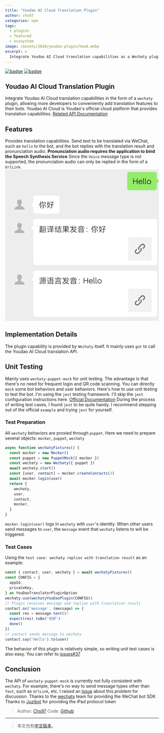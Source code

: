 ```yaml
---
title: "Youdao AI Cloud Translation Plugin"
author: chs97
categories: npm
tags:
  - plugins
  - featured
  - ecosystem
image: /assets/2020/youdao-plugin/head.webp
excerpt: >
  Integrate Youdao AI Cloud translation capabilities as a Wechaty plugin, enabling developers to easily add translation features to their bots.
---
```


[![badge](https://img.shields.io/badge/Powered%20By-Wechaty-green.svg#align=left&display=inline&height=20&margin=%5Bobject%20Object%5D&originHeight=20&originWidth=132&status=done&style=none&width=132)](https://github.com/wechaty/wechaty)
[![badge](https://img.shields.io/badge/Wechaty-%E5%BC%80%E6%BA%90%E6%BF%80%E5%8A%B1%E8%AE%A1%E5%88%92-green.svg#align=left&display=inline&height=20&margin=%5Bobject%20Object%5D&originHeight=20&originWidth=134&status=done&style=none&width=134)](https://github.com/juzibot/Welcome/wiki/Everything-about-Wechaty)

## Youdao AI Cloud Translation Plugin

Integrate Youdao AI Cloud translation capabilities in the form of a `wechaty` plugin, allowing more developers to conveniently add translation features to their bots. Youdao AI Cloud is Youdao's official cloud platform that provides translation capabilities. [Related API Documentation](https://ai.youdao.com/DOCSIRMA/html/%E8%87%AA%E7%84%B6%E8%AF%AD%E8%A8%80%E7%BF%BB%E8%AF%91/API%E6%96%87%E6%A1%A3/%E6%96%87%E6%9C%AC%E7%BF%BB%E8%AF%91%E6%9C%8D%E5%8A%A1/%E6%96%87%E6%9C%AC%E7%BF%BB%E8%AF%91%E6%9C%8D%E5%8A%A1-API%E6%96%87%E6%A1%A3.html)

## Features

Provides translation capabilities. Send text to be translated via WeChat, such as `hello` to the bot, and the bot replies with the translation result and pronunciation audio.
**Pronunciation audio requires the application to bind the Speech Synthesis Service**
Since the `Voice` message type is not supported, the pronunciation audio can only be replied in the form of a `UrlLink`.
![Result Screenshot](/assets/2020/youdao-plugin/1.webp)

## Implementation Details

The plugin capability is provided by `Wechaty` itself. It mainly uses `got` to call the Youdao AI Cloud translation API.

## Unit Testing

Mainly uses `wechaty-puppet-mock` for unit testing. The advantage is that there's no need for frequent login and QR code scanning. You can directly `mock` some bot behaviors and user behaviors.
Here's how to use unit testing to test the bot. I'm using the `jest` testing framework.
I'll skip the `jest` configuration instructions here. [Official Documentation](https://jestjs.io/)
During the process of writing test cases, I found `jest` to be quite handy. I recommend stepping out of the official `example` and trying `jest` for yourself.

### Test Preparation

All `wechaty` behaviors are proxied through `puppet`. Here we need to prepare several objects: `mocker`, `puppet`, `wechaty`

```typescript
async function wechatyFixtures() {
  const mocker = new Mocker()
  const puppet = new PuppetMock({ mocker })
  const wechaty = new Wechaty({ puppet })
  await wechaty.start()
  const [user, contact] = mocker.createContacts(2)
  await mocker.login(user)
  return {
    wechaty,
    user,
    contact,
    mocker,
  }
}
```

`mocker.login(user)` logs in `wechaty` with `user`'s identity. When other users send messages to `user`, the `message` event that `wechaty` listens to will be triggered.

### Test Cases

Using the `test case: wechaty replies with translation result` as an example:

```typescript
const { contact, user, wechaty } = await wechatyFixtures()
const CONFIG = {
  appId,
  privateKey,
} as YouDaoTranslatorPluginOption
wechaty.use(wechatyYouDaoPlugin(CONFIG))
// Plugin receives message and replies with translation result
contact.on('message', (message) => {
  const res = message.text()!
  expect(res).toBe('你好')
  done()
})
// contact sends message to wechaty
contact.say('Hello').to(user)
```

The behavior of this plugin is relatively simple, so writing unit test cases is also easy. You can refer to [issues#37](https://github.com/wechaty/wechaty-puppet-mock/issues/37)

## Conclusion

The API of `wechaty-puppet-mock` is currently not fully consistent with `wechaty`. For example, there's no way to send message types other than `Text`, such as `UrlLink`, etc.
I raised an [Issue](https://github.com/wechaty/wechaty-puppet-mock/issues/40) about this problem for discussion.
Thanks to the [wechaty](https://github.com/wechaty/wechaty) team for providing the WeChat bot SDK  
Thanks to [Juzibot](https://www.juzibot.com/) for providing the iPad protocol token

> Author: [Chs97](https://github.com/chs97/)
> Code: [Github](https://github.com/chs97/wechaty-plugin-youdao)

---

> 本文也有[中文版本](/2020/07/19/wechaty-plugin-youdao/)。
